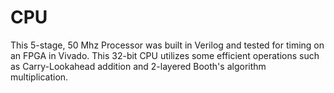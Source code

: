 # CPU
This 5-stage, 50 Mhz Processor was built in Verilog and tested for timing on an FPGA in Vivado. This 32-bit CPU utilizes some efficient operations such as Carry-Lookahead addition and 2-layered Booth's algorithm multiplication.
